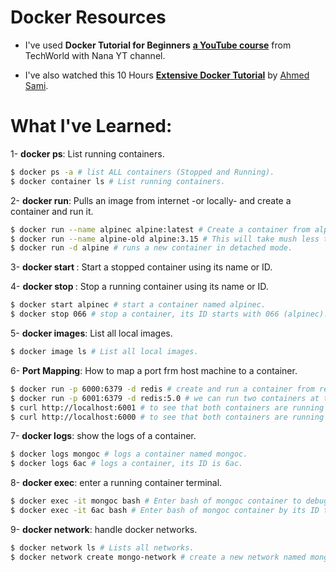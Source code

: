 # Docker Resources

- I've used **Docker Tutorial for Beginners** [**a YouTube course**](https://www.youtube.com/watch?v=3c-iBn73dDE) from TechWorld with Nana YT channel.

- I've also watched this 10 Hours [**Extensive Docker Tutorial**](https://www.youtube.com/watch?v=PrusdhS2lmo&t=20196s) by [Ahmed Sami](https://www.linkedin.com/in/ahmed-sami-a173138/).

# What I've Learned:
1- **docker ps**: List running containers.

```bash
$ docker ps -a # list ALL containers (Stopped and Running).
$ docker container ls # List running containers.
```

2- **docker run**: Pulls an image from internet -or locally- and create a container and run it.

```bash
$ docker run --name alpinec alpine:latest # Create a container from alpine image locally or from Docker Hub and give it a name of alpinec.
$ docker run --name alpine-old alpine:3.15 # This will take mush less time (Docker optimization advantage) because of the similarity between the two versions (same layers).
$ docker run -d alpine # runs a new container in detached mode.
```

3- **docker start <name>**: Start a stopped container using its name or ID.

4- **docker stop <name>**: Stop a running container using its name or ID.

```bash
$ docker start alpinec # start a container named alpinec.
$ docker stop 066 # stop a container, its ID starts with 066 (alpinec).
```

5- **docker images**: List all local images.

```bash
$ docker image ls # List all local images.
```

6- **Port Mapping**: How to map a port frm host machine to a container.

```bash
$ docker run -p 6000:6379 -d redis # create and run a container from redis image and mapping port 6000 on the host (laptop) to 6379 port on the container.
$ docker run -p 6001:6379 -d redis:5.0 # we can run two containers at the same time with same port opened but we open two different ports on host.
$ curl http://localhost:6001 # to see that both containers are running fine.
$ curl http://localhost:6000 # to see that both containers are running fine.
```

7- **docker logs**: show the logs of a container.

```bash
$ docker logs mongoc # logs a container named mongoc.
$ docker logs 6ac # logs a container, its ID is 6ac.
```

8- **docker exec**: enter a running container terminal.

```bash
$ docker exec -it mongoc bash # Enter bash of mongoc container to debug.
$ docker exec -it 6ac bash # Enter bash of mongoc container by its ID to debug.
```

9- **docker network**: handle docker networks.

```bash
$ docker network ls # Lists all networks.
$ docker network create mongo-network # create a new network named mongo-network.
```

